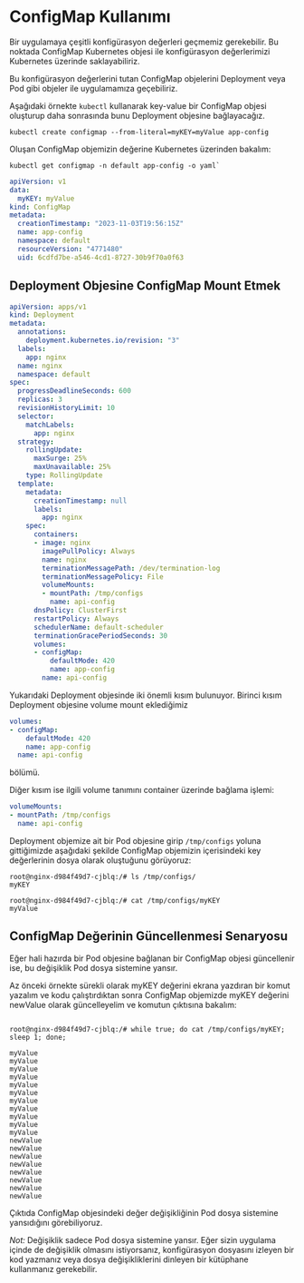 # ConfigMap Kullanımı

Bir uygulamaya çeşitli konfigürasyon değerleri geçmemiz gerekebilir. Bu noktada ConfigMap Kubernetes objesi ile konfigürasyon değerlerimizi Kubernetes üzerinde saklayabiliriz.

Bu konfigürasyon değerlerini tutan ConfigMap objelerini Deployment veya Pod gibi objeler ile uygulamamıza geçebiliriz.

Aşağıdaki örnekte `kubectl` kullanarak key-value bir ConfigMap objesi oluşturup daha sonrasında bunu Deployment objesine bağlayacağız.

```console
kubectl create configmap --from-literal=myKEY=myValue app-config
```

Oluşan ConfigMap objemizin değerine Kubernetes üzerinden bakalım:

```console
kubectl get configmap -n default app-config -o yaml`
```

```yaml
apiVersion: v1
data:
  myKEY: myValue
kind: ConfigMap
metadata:
  creationTimestamp: "2023-11-03T19:56:15Z"
  name: app-config
  namespace: default
  resourceVersion: "4771480"
  uid: 6cdfd7be-a546-4cd1-8727-30b9f70a0f63
```

## Deployment Objesine ConfigMap Mount Etmek

```yaml
apiVersion: apps/v1
kind: Deployment
metadata:
  annotations:
    deployment.kubernetes.io/revision: "3"
  labels:
    app: nginx
  name: nginx
  namespace: default
spec:
  progressDeadlineSeconds: 600
  replicas: 3
  revisionHistoryLimit: 10
  selector:
    matchLabels:
      app: nginx
  strategy:
    rollingUpdate:
      maxSurge: 25%
      maxUnavailable: 25%
    type: RollingUpdate
  template:
    metadata:
      creationTimestamp: null
      labels:
        app: nginx
    spec:
      containers:
      - image: nginx
        imagePullPolicy: Always
        name: nginx
        terminationMessagePath: /dev/termination-log
        terminationMessagePolicy: File
        volumeMounts:
        - mountPath: /tmp/configs
          name: api-config
      dnsPolicy: ClusterFirst
      restartPolicy: Always
      schedulerName: default-scheduler
      terminationGracePeriodSeconds: 30
      volumes:
      - configMap:
          defaultMode: 420
          name: app-config
        name: api-config
```

Yukarıdaki Deployment objesinde iki önemli kısım bulunuyor. Birinci kısım Deployment objesine volume mount eklediğimiz

```yaml
volumes:
- configMap:
    defaultMode: 420
    name: app-config
  name: api-config
```

bölümü.

Diğer kısım ise ilgili volume tanımını container üzerinde bağlama işlemi:

```yaml
volumeMounts:
- mountPath: /tmp/configs
  name: api-config
```

Deployment objemize ait bir Pod objesine girip `/tmp/configs` yoluna gittiğimizde aşağıdaki şekilde ConfigMap objemizin içerisindeki key değerlerinin dosya olarak oluştuğunu görüyoruz:

```console
root@nginx-d984f49d7-cjblq:/# ls /tmp/configs/
myKEY
```

```console
root@nginx-d984f49d7-cjblq:/# cat /tmp/configs/myKEY
myValue
```


## ConfigMap Değerinin Güncellenmesi Senaryosu

Eğer hali hazırda bir Pod objesine bağlanan bir ConfigMap objesi güncellenir ise, bu değişiklik Pod dosya sistemine yansır.

Az önceki örnekte sürekli olarak myKEY değerini ekrana yazdıran bir komut yazalım ve kodu çalıştırdıktan sonra ConfigMap objemizde myKEY değerini newValue olarak güncelleyelim ve komutun çıktısına bakalım:

```console

root@nginx-d984f49d7-cjblq:/# while true; do cat /tmp/configs/myKEY; sleep 1; done;

myValue
myValue
myValue
myValue
myValue
myValue
myValue
myValue
myValue
myValue
myValue
newValue
newValue
newValue
newValue
newValue
newValue
newValue
newValue
```

Çıktıda ConfigMap objesindeki değer değişikliğinin Pod dosya sistemine yansıdığını görebiliyoruz.

*Not:* Değişiklik sadece Pod dosya sistemine yansır. Eğer sizin uygulama içinde de değişiklik olmasını istiyorsanız, konfigürasyon dosyasını izleyen bir kod yazmanız veya dosya değişikliklerini dinleyen bir kütüphane kullanmanız gerekebilir.
